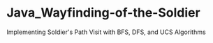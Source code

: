 # Java_Wayfinding-of-the-Soldier
Implementing Soldier's Path Visit with BFS, DFS, and UCS Algorithms
